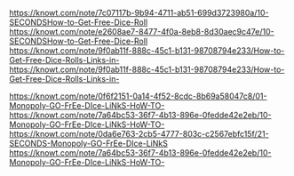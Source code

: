 <p>
<a href="https://knowt.com/note/7c07117b-9b94-4711-ab51-699d3723980a/10-SECONDSHow-to-Get-Free-Dice-Roll">https://knowt.com/note/7c07117b-9b94-4711-ab51-699d3723980a/10-SECONDSHow-to-Get-Free-Dice-Roll</a><br>
<a href="https://knowt.com/note/e2608ae7-8477-4f0a-8eb8-8d30aec9c47e/10-SECONDSHow-to-Get-Free-Dice-Roll">https://knowt.com/note/e2608ae7-8477-4f0a-8eb8-8d30aec9c47e/10-SECONDSHow-to-Get-Free-Dice-Roll</a><br>
<a href="https://knowt.com/note/9f0ab11f-888c-45c1-b131-98708794e233/How-to-Get-Free-Dice-Rolls-Links-in-">https://knowt.com/note/9f0ab11f-888c-45c1-b131-98708794e233/How-to-Get-Free-Dice-Rolls-Links-in-</a><br>
<a href="https://knowt.com/note/9f0ab11f-888c-45c1-b131-98708794e233/How-to-Get-Free-Dice-Rolls-Links-in-">https://knowt.com/note/9f0ab11f-888c-45c1-b131-98708794e233/How-to-Get-Free-Dice-Rolls-Links-in-</a>
</p>
<p>
<a href="https://knowt.com/note/0f6f2151-0a14-4f52-8cdc-8b69a58047c8/01-Monopoly-GO-FrEe-DIce-LiNkS-HoW-TO-">https://knowt.com/note/0f6f2151-0a14-4f52-8cdc-8b69a58047c8/01-Monopoly-GO-FrEe-DIce-LiNkS-HoW-TO-</a><br>
<a href="https://knowt.com/note/7a64bc53-36f7-4b13-896e-0fedde42e2eb/10-Monopoly-GO-FrEe-DIce-LiNkS-HoW-TO-">https://knowt.com/note/7a64bc53-36f7-4b13-896e-0fedde42e2eb/10-Monopoly-GO-FrEe-DIce-LiNkS-HoW-TO-</a><br>
<a href="https://knowt.com/note/0da6e763-2cb5-4777-803c-c2567ebfc15f/21-SECONDS-Monopoly-GO-FrEe-DIce-LiNkS">https://knowt.com/note/0da6e763-2cb5-4777-803c-c2567ebfc15f/21-SECONDS-Monopoly-GO-FrEe-DIce-LiNkS</a><br>
<a href="https://knowt.com/note/7a64bc53-36f7-4b13-896e-0fedde42e2eb/10-Monopoly-GO-FrEe-DIce-LiNkS-HoW-TO-">https://knowt.com/note/7a64bc53-36f7-4b13-896e-0fedde42e2eb/10-Monopoly-GO-FrEe-DIce-LiNkS-HoW-TO-</a>
</p>
